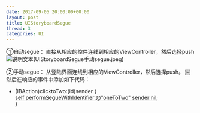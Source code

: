 ```yaml
---
date: 2017-09-05 20:00:00+00:00
layout: post
title: UIStoryboardSegue
thread: 3
categories: UI
---
```

①自动segue： 
直接从相应的控件连线到相应的ViewController，然后选择push 
![说明文本][1](UIStoryboardSegue手动segue.jpeg)

②手动segue： 
从登陆界面连线到相应的ViewController，然后选择push。 
￼
然后在响应的事件中添加如下代码：
- (IBAction)clicktoTwo:(id)sender {  
	 [self performSegueWithIdentifier:@"oneToTwo" sender:nil]();    
}  

[1]:	UIStoryboardSegue%E6%89%8B%E5%8A%A8segue.jpeg
